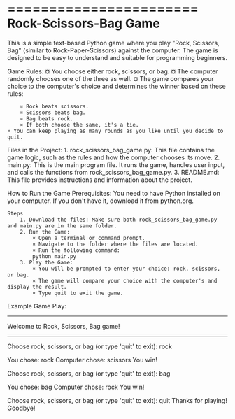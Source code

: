 =======================
Rock-Scissors-Bag Game
=======================

This is a simple text-based Python game where you play "Rock, Scissors, Bag" (similar to Rock-Paper-Scissors) against the computer. The game is designed to be easy to understand and suitable for programming beginners.

Game Rules:
    ¤ You choose either rock, scissors, or bag.
    ¤ The computer randomly chooses one of the three as well.
    ¤ The game compares your choice to the computer's choice and determines the winner based on these rules:

        ¤ Rock beats scissors.
        ¤ Scissors beats bag.
        ¤ Bag beats rock.
        ¤ If both choose the same, it's a tie.
    ¤ You can keep playing as many rounds as you like until you decide to quit.

Files in the Project:
    1. rock_scissors_bag_game.py: This file contains the game logic, such as the rules and how the computer chooses its move.
    2. main.py: This is the main program file. It runs the game, handles user input, and calls the functions from rock_scissors_bag_game.py.
    3. README.md: This file provides instructions and information about the project.

How to Run the Game
    Prerequisites:
    You need to have Python installed on your computer. If you don't have it, download it from python.org.

    Steps
        1. Download the files: Make sure both rock_scissors_bag_game.py and main.py are in the same folder.
        2. Run the Game:
            ¤ Open a terminal or command prompt.
            ¤ Navigate to the folder where the files are located.
            ¤ Run the following command:
            python main.py
        3. Play the Game:
            ¤ You will be prompted to enter your choice: rock, scissors, or bag.
            ¤ The game will compare your choice with the computer's and display the result.
            ¤ Type quit to exit the game.

Example Game Play:

**************************************
 Welcome to Rock, Scissors, Bag game!
**************************************
Choose rock, scissors, or bag (or type 'quit' to exit): rock

You chose: rock
Computer chose: scissors
You win!

Choose rock, scissors, or bag (or type 'quit' to exit): bag

You chose: bag
Computer chose: rock
You win!

Choose rock, scissors, or bag (or type 'quit' to exit): quit
Thanks for playing! Goodbye!
